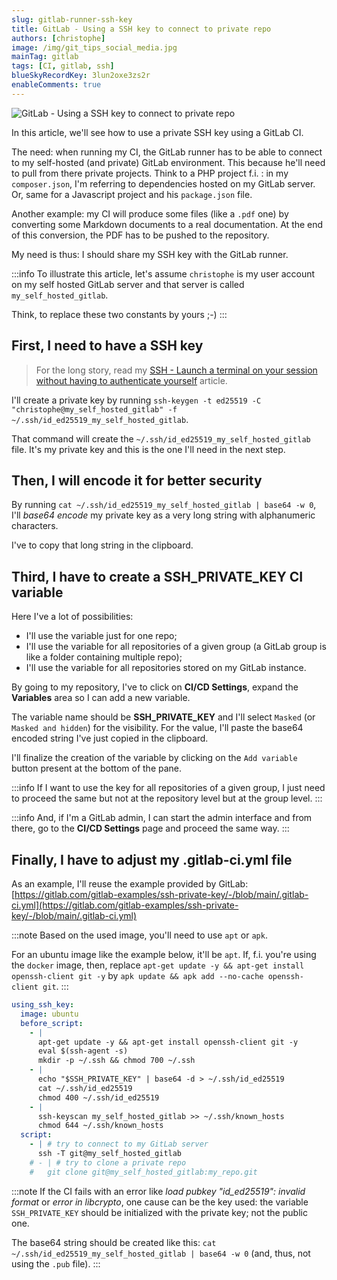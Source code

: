 ```yaml
---
slug: gitlab-runner-ssh-key
title: GitLab - Using a SSH key to connect to private repo
authors: [christophe]
image: /img/git_tips_social_media.jpg
mainTag: gitlab
tags: [CI, gitlab, ssh]
blueSkyRecordKey: 3lun2oxe3zs2r
enableComments: true
---
```

<!-- cspell:ignore libcrypto -->

![GitLab - Using a SSH key to connect to private repo](/img/git_tips_banner.jpg)

In this article, we'll see how to use a private SSH key using a GitLab CI.

The need: when running my CI, the GitLab runner has to be able to connect to my self-hosted (and private) GitLab environment. This because he'll need to pull from there private projects. Think to a PHP project f.i. : in my `composer.json`, I'm referring to dependencies hosted on my GitLab server. Or, same for a Javascript project and his `package.json` file.

Another example: my CI will produce some files (like a `.pdf` one) by converting some Markdown documents to a real documentation. At the end of this conversion, the PDF has to be pushed to the repository.

My need is thus: I should share my SSH key with the GitLab runner.

<!-- truncate -->

:::info
To illustrate this article, let's assume `christophe` is my user account on my self hosted GitLab server and that server is called `my_self_hosted_gitlab`.

Think, to replace these two constants by yours ;-)
:::

## First, I need to have a SSH key

> For the long story, read my [SSH - Launch a terminal on your session without having to authenticate yourself](/blog/linux-ssh-scp) article.

I'll create a private key by running `ssh-keygen -t ed25519 -C "christophe@my_self_hosted_gitlab" -f ~/.ssh/id_ed25519_my_self_hosted_gitlab`.

That command will create the `~/.ssh/id_ed25519_my_self_hosted_gitlab` file. It's my private key and this is the one I'll need in the next step.

## Then, I will encode it for better security

By running `cat ~/.ssh/id_ed25519_my_self_hosted_gitlab | base64 -w 0`, I'll *base64 encode* my private key as a very long string with alphanumeric characters.

I've to copy that long string in the clipboard.

## Third, I have to create a SSH_PRIVATE_KEY CI variable

Here I've a lot of possibilities:

* I'll use the variable just for one repo;
* I'll use the variable for all repositories of a given group (a GitLab group is like a folder containing multiple repo);
* I'll use the variable for all repositories stored on my GitLab instance.

By going to my repository, I've to click on **CI/CD Settings**, expand the **Variables** area so I can add a new variable.

The variable name should be **SSH_PRIVATE_KEY** and I'll select `Masked` (or `Masked and hidden`) for the visibility. For the value, I'll paste the base64 encoded string I've just copied in the clipboard.

I'll finalize the creation of the variable by clicking on the `Add variable` button present at the bottom of the pane.

:::info
If I want to use the key for all repositories of a given group, I just need to proceed the same but not at the repository level but at the group level.
:::

:::info
And, if I'm a GitLab admin, I can start the admin interface and from there, go to the **CI/CD Settings** page and proceed the same way.
:::

## Finally, I have to adjust my .gitlab-ci.yml file

As an example, I'll reuse the example provided by GitLab: [https://gitlab.com/gitlab-examples/ssh-private-key/-/blob/main/.gitlab-ci.yml](https://gitlab.com/gitlab-examples/ssh-private-key/-/blob/main/.gitlab-ci.yml)

:::note
Based on the used image, you'll need to use `apt` or `apk`.

For an ubuntu image like the example below, it'll be `apt`. If, f.i. you're using the `docker` image, then, replace
`apt-get update -y && apt-get install openssh-client git -y` by `apk update && apk add --no-cache openssh-client git`.
:::

<Snippets filename=".gitlab-ci.yml">

```yaml
using_ssh_key:
  image: ubuntu
  before_script:
    - |
      apt-get update -y && apt-get install openssh-client git -y
      eval $(ssh-agent -s)
      mkdir -p ~/.ssh && chmod 700 ~/.ssh
    - |
      echo "$SSH_PRIVATE_KEY" | base64 -d > ~/.ssh/id_ed25519
      cat ~/.ssh/id_ed25519
      chmod 400 ~/.ssh/id_ed25519
    - |
      ssh-keyscan my_self_hosted_gitlab >> ~/.ssh/known_hosts
      chmod 644 ~/.ssh/known_hosts
  script:
    - | # try to connect to my GitLab server
      ssh -T git@my_self_hosted_gitlab
    # - | # try to clone a private repo
    #   git clone git@my_self_hosted_gitlab:my_repo.git
```

</Snippets>

:::note
If the CI fails with an error like *load pubkey "id_ed25519": invalid format* or *error in libcrypto*, one cause can be the key used: the variable `SSH_PRIVATE_KEY` should be initialized with the private key; not the public one.

The base64 string should be created like this: `cat ~/.ssh/id_ed25519_my_self_hosted_gitlab | base64 -w 0` (and, thus, not using the `.pub` file).
:::
